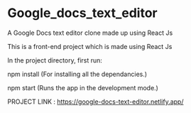 # Google_docs_text_editor
A Google Docs text editor clone made up using React Js

This is a front-end project which is made using React Js

In the project directory, first run:

npm install
   (For installing all the dependancies.)

npm start
   (Runs the app in the development mode.)
   
   
PROJECT LINK : https://google-docs-text-editor.netlify.app/
